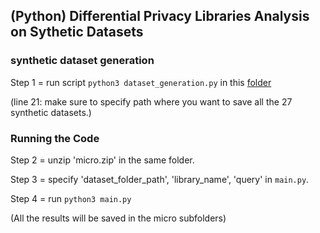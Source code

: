 
## (Python) Differential Privacy Libraries Analysis on Sythetic Datasets

### synthetic dataset generation

Step 1 = run script `python3 dataset_generation.py` in this [folder](https://github.com/gonzalo-munillag/Benchmarking_Differential_Privacy_Analytics_Libraries/tree/main/Datasets/Normally%20distributed%20datasets/Generation)

(line 21: make sure to specify path where you want to save all the 27 synthetic datasets.)

### Running the Code

Step 2 = unzip 'micro.zip' in the same folder.

Step 3 = specify 'dataset_folder_path', 'library_name', 'query' in `main.py`.

Step 4 = run `python3 main.py`

(All the results will be saved in the micro subfolders)

